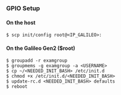 ### GPIO Setup
#### On the host
```
$ scp init/config root@<IP_GALILEO>:
```
#### On the Galileo Gen2 ($root)
```
$ groupadd -r examgroup
$ groupmems -g examgroup -a <USERNAME>
$ cp ~/<NEEDED_INIT_BASH> /etc/init.d
$ chmod +x /etc/init.d/<NEEDED_INIT_BASH>
$ update-rc.d <NEEDED_INIT_BASH> defaults
$ reboot
```
